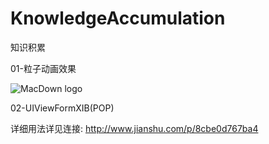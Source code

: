 # KnowledgeAccumulation
知识积累

01-粒子动画效果

![MacDown logo](http://img.hb.aicdn.com/cff8740f17cbc5cc3e665df3a14854d76b1ea3ac29b81-RSxKA3_fw658)

02-UIViewFormXIB(POP)

详细用法详见连接: http://www.jianshu.com/p/8cbe0d767ba4